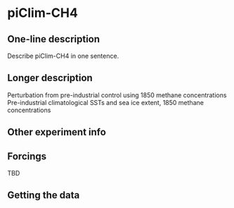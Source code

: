 <!--- This file contains a number of sections -->
<!--- They are bounded by comments like this -->
<!--- Do not edit these sections by hand -->
<!--- Start title -->
# piClim-CH4
<!--- End title -->

## One-line description

<!--- Start one-line-description -->
Describe piClim-CH4 in one sentence.
<!--- End one-line-description -->

## Longer description

<!--- Start longer-description -->
Perturbation from pre-industrial control using 1850 methane concentrations
 Pre-industrial climatological SSTs and sea ice extent, 1850 methane concentrations
<!--- End longer-description -->

## Other experiment info

<!--- Start other-experiment-info -->
<!--- End other-experiment-info -->

## Forcings

<!--- Start forcings -->
TBD
<!--- End forcings -->

## Getting the data

<!--- TODO: auto-generate this -->
